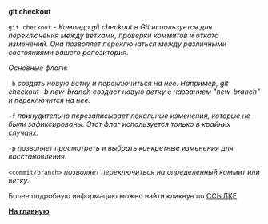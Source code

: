 **git checkout**

`git checkout` - *Команда git checkout в Git используется для переключения между ветками, проверки коммитов и отката изменений. Она позволяет переключаться между различными состояниями вашего репозитория.*

*Основные флаги:*

`-b` *создать новую ветку и переключиться на нее. Например, git checkout -b new-branch создаст новую ветку с названием "new-branch" и переключится на нее.*

`-f` *принудительно перезаписывает локальные изменения, которые не были зафиксированы. Этот флаг используется только в крайних случаях.*

`-p` *позволяет просмотреть и выбрать конкретные изменения для восстановления.*

`<commit/branch>` *позволяет переключиться на определенный коммит или ветку.*


Более подробную информацию можно найти кликнув по [ССЫЛКЕ](https://www.yourtodo.ru/posts/13/#:~:text=9.-,%D0%9A%D0%BE%D0%BC%D0%B0%D0%BD%D0%B4%D0%B0%20git%20checkout,-%D0%9A%D0%BE%D0%BC%D0%B0%D0%BD%D0%B4%D0%B0%20git%20checkout)



**[На главную](../readme.md)**